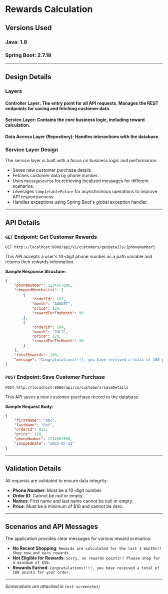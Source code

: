 # Rewards Calculation

## Versions Used

### Java: 1.8

### Spring Boot: 2.7.18

-----

## Design Details

### Layers

#### Controller Layer: The entry point for all API requests. Manages the REST endpoints for saving and fetching customer data.

#### Service Layer: Contains the core business logic, including reward calculation.

#### Data Access Layer (Repository): Handles interactions with the database.

### Service Layer Design

The service layer is built with a focus on business logic and performance:

* Saves new customer purchase details.
* Fetches customer data by phone number.
* Uses `MessageSource` for retrieving localized messages for different scenarios.
* Leverages `CompletableFuture` for asynchronous operations to improve API responsiveness.
* Handles exceptions using Spring Boot's global exception handler.

-----

## API Details

### `GET` Endpoint: Get Customer Rewards

`GET http://localhost:8080/api/v1/customers/getDetails/{phoneNumber}`

This API accepts a user's 10-digit phone number as a path variable and returns their rewards information.

**Sample Response Structure:**

```json
{
    "phoneNumber": 1234567890,
    "shoppedMonthsList": [
        {
            "orderId": 103,
            "month": "AUGUST",
            "price": 120,
            "rewardForTheMonth": 90
        },
        {
            "orderId": 104,
            "month": "JULY",
            "price": 120,
            "rewardForTheMonth": 90
        }
    ],
    "totalRewards": 180,
    "message": "Congratulations!!!!, you have received a total of 180 points for your order"
}
```

### `POST` Endpoint: Save Customer Purchase

`POST http://localhost:8080/api/v1/customers/saveDetails`

This API saves a new customer purchase record to the database.

**Sample Request Body:**

```json
{
    "firstName": "Abc",
    "lastName": "Def",
    "orderId": 912,
    "price": 120,
    "phoneNumber": 1234567890,
    "shoppedDate": "2025-07-21"
}
```

-----

## Validation Details

All requests are validated to ensure data integrity:

* **Phone Number**: Must be a 10-digit number.
* **Order ID**: Cannot be null or empty.
* **Names**: First name and last name cannot be null or empty.
* **Price**: Must be a minimum of $10 and cannot be zero.

-----

## Scenarios and API Messages

The application provides clear messages for various reward scenarios:

* **No Recent Shopping**: `Rewards are calculated for the last 3 months!! Shop now and earn rewards`
* **Not Eligible for Rewards**: `Sorry, no rewards points!! Please shop for a minimum of $50.`
* **Rewards Earned**: `Congratulations!!!!, you have received a total of 180 points for your order.`

-----

*Screenshots are attached in `test-screenshot/`*